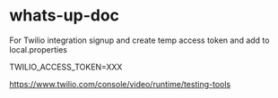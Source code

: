 # whats-up-doc

For Twilio integration signup and create temp access token and add to local.properties

TWILIO_ACCESS_TOKEN=XXX

https://www.twilio.com/console/video/runtime/testing-tools

